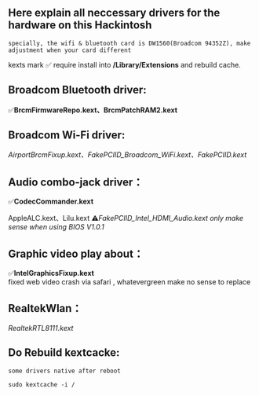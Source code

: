 ## Here explain all neccessary drivers for the hardware on this Hackintosh
    specially, the wifi & bluetooth card is DW1560(Broadcom 94352Z), make adjustment when your card different
kexts mark ✅ require install into **/Library/Extensions** and rebuild cache.

Broadcom Bluetooth driver:
--
✅**BrcmFirmwareRepo.kext、BrcmPatchRAM2.kext**

Broadcom Wi-Fi driver:
--
*AirportBrcmFixup.kext、FakePCIID_Broadcom_WiFi.kext、FakePCIID.kext*

Audio combo-jack driver：
--
✅**CodecCommander.kext** 
  
AppleALC.kext、Lilu.kext
⚠️*FakePCIID_Intel_HDMI_Audio.kext only make sense when using BIOS V1.0.1*

Graphic video play about：
-- 
✅**IntelGraphicsFixup.kext**  
fixed web video crash via safari , whatevergreen make no sense to replace

RealtekWlan：
--
*RealtekRTL8111.kext*

Do Rebuild kextcacke:
--
    some drivers native after reboot
`sudo kextcache -i /`
